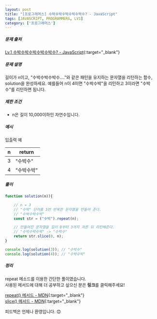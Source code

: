 ```yaml
---
layout: post
title: "[프로그래머스] 수박수박수박수박수박수? - JavaScript"
tags: [JAVASCRIPT, PROGRAMMERS, LV1]
category: ['프로그래머스']
---
```


##### 문제 출처

[Lv.1 수박수박수박수박수박수? - JavaScript](https://programmers.co.kr/learn/courses/30/lessons/12922?language=javascript){:target="\_blank"}

##### 문제 설명

길이가 n이고, "수박수박수박수...."와 같은 패턴을 유지하는 문자열을 리턴하는 함수, solution을 완성하세요. 예를들어 n이 4이면 "수박수박"을 리턴하고 3이라면 "수박수"를 리턴하면 됩니다.

##### 제한 조건

- n은 길이 10,000이하인 자연수입니다.

##### 예시

입출력 예

| n   | return     |
| --- | ---------- |
| 3   | "수박수"   |
| 4   | "수박수박" |

##### 풀이

```javascript
function solution(n)){

    // n = 3
    // "수박" 단어를 3번 반복한 문자열을 만들어 준다.
    // "수박수박수박"
    const str = ("수박").repeat(n);

    // 만들어진 문자열을 길이 0부터 3까지 자른 뒤 리턴해준다.
    // "수박수박수박" -> "수박수"
    return str.slice(0, n);
}

console.log(solution(3)); // "수박수"
console.log(solution(4)); // "수박수박"
```

##### 정리

repeat 메소드를 이용한 간단한 풀이였습니다.<br />
사용된 메서드에 대해 더 공부하고 싶으신 분은 **링크**를 클릭해주세요!

[repeat() 메서드 - MDN](https://developer.mozilla.org/ko/docs/Web/JavaScript/Reference/Global_Objects/String/repeat){:target="\_blank"}<br />
[slice() 메서드 - MDN](https://developer.mozilla.org/ko/docs/Web/JavaScript/Reference/Global_Objects/String/slice){:target="\_blank"}

피드백은 언제나 환영입니다. 😊
